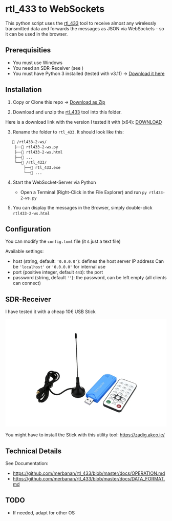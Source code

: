 
# rtl_433 to WebSockets

This python script uses the [rtl_433](https://github.com/merbanan/rtl_433) tool to receive almost any wirelessly transmitted data and forwards the messages as JSON via WebSockets - so it can be used in the browser.

## Prerequisities

- You must use Windows
- You need an SDR-Receiver (see [](#SDR-Receiver))
- You must have Python 3 installed (tested with v3.11) -> [Download it here](https://www.python.org/downloads/)

## Installation

1. Copy or Clone this repo -> [Download as Zip](https://github.com/nonsensation/rtl4-2-ws33/archive/refs/heads/main.zip)

2. Download and unzip the [rtl_433](https://github.com/merbanan/rtl_433/releases) tool into this folder.

Here is a download link with the version I tested it with (x64):
[DOWNLOAD](https://github.com/merbanan/rtl_433/releases/download/23.11/rtl_433-win-x64-23.11.zip)

3. Rename the folder to `rtl_433`. It should look like this:

```
   📁 /rtl433-2-ws/
    ├──📄 rtl433-2-ws.py
    ├──📄 rtl433-2-ws.html
    ├──📄 ...
    └──📁 /rtl_433/
        ├──📄 rtl_433.exe
        └──📄 ...
```

4. Start the WebSocket-Server via Python
    - Open a Terminal (Right-Click in the File Explorer) and run `py rtl433-2-ws.py`

5. You can display the messages in the Browser, simply double-click `rtl433-2-ws.html`

## Configuration

You can modify the `config.toml` file (it s just a text file)

Available settings:

- host (string, default: `'0.0.0.0'`): defines the host server IP address
    Can be `'localhost'` or `'0.0.0.0'` for internal use
- port (positive integer, default `443`): the port
- password (string, default `''`): the password, can be left empty (all clients can connect)

## SDR-Receiver

I have tested it with a cheap 10€ USB Stick

![DVBT Dongle as SDR-Stick](stick.webp)

You might have to install the Stick with this utility tool: https://zadig.akeo.ie/

## Technical Details

See Documentation:
- https://github.com/merbanan/rtl_433/blob/master/docs/OPERATION.md
- https://github.com/merbanan/rtl_433/blob/master/docs/DATA_FORMAT.md


## TODO

- If needed, adapt for other OS
